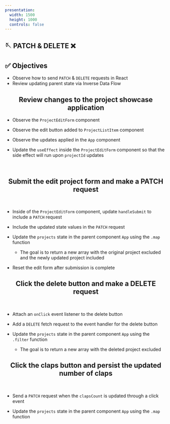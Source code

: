 ```yaml
---
presentation:
  width: 1500
  height: 1000
  controls: false
---
```


<!-- slide -->

<h2><strong> 🪡 PATCH & DELETE ❌ </strong></h2>

<!-- slide -->

<h2><strong> ✅ Objectives </strong></h2>

- Observe how to send `PATCH` & `DELETE` requests in React
- Review updating parent state via Inverse Data Flow

<!-- slide style="text-align: left;" -->

<h2 style="text-align: center;"><strong> Review changes to the project showcase application </strong></h2>

- Observe the `ProjectEditForm` component

- Observe the edit button added to `ProjectListItem` component

- Observe the updates applied in the `App` component

- Update the `useEffect` inside the `ProjectEditForm` component so that the side effect will run upon `projectId` updates

<br>

<!-- slide style="text-align: left;" -->

<h2 style="text-align: center;"><strong> Submit the edit project form and make a PATCH request</strong></h2>

<br>

- Inside of the `ProjectEditForm` component, update `handleSubmit` to include a `PATCH` request

- Include the updated state values in the `PATCH` request

- Update the `projects` state in the parent component `App` using the `.map` function

  - The goal is to return a new array with the original project excluded and the newly updated project included

- Reset the edit form after submission is complete

<!-- slide style="text-align: left;" -->

<h2 style="text-align: center;"><strong> Click the delete button and make a DELETE request </strong></h2>

<br>

- Attach an `onClick` event listener to the delete button

- Add a `DELETE` fetch request to the event handler for the delete button

- Update the `projects` state in the parent component `App` using the `.filter` function

  - The goal is to return a new array with the deleted project excluded

<!-- slide style="text-align: left;" -->

<h2 style="text-align: center;"><strong> Click the claps button and persist the updated number of claps </strong></h2>

<br>

- Send a `PATCH` request when the `clapsCount` is updated through a click event

- Update the `projects` state in the parent component `App` using the `.map` function